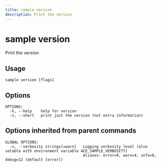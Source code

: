```yaml
---
title: sample version
description: Print the version
---
```


<!--
This documentation is auto generated by a script.
Please do not edit this file directly.
-->

<!-- markdownlint-disable-next-line single-title -->
# sample version

Print the version

## Usage

```plaintext
sample version [flags]
```

## Options

```plaintext
OPTIONS:
  -h, --help    help for version
  -s, --short   print just the version (not extra information)
```

## Options inherited from parent commands

```plaintext
GLOBAL OPTIONS:
  -v, --verbosity strings[=warn]   Logging verbosity level (also setable with environment variable ACE_SAMPLE_VERBOSITY)
                                   Aliases: error=0, warn=4, info=8, debug=12 (default [error])
```
